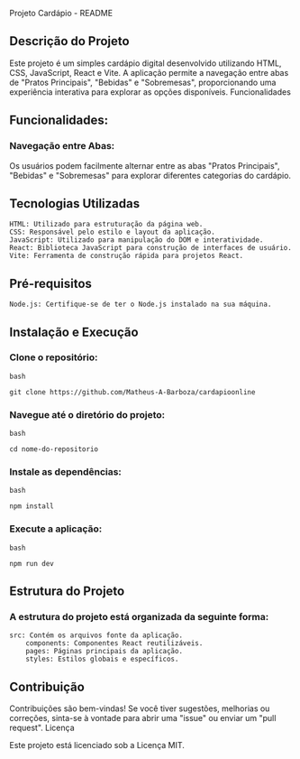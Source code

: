 Projeto Cardápio - README
## Descrição do Projeto

Este projeto é um simples cardápio digital desenvolvido utilizando HTML, CSS, JavaScript, React e Vite. A aplicação permite a navegação entre abas de "Pratos Principais", "Bebidas" e "Sobremesas", proporcionando uma experiência interativa para explorar as opções disponíveis.
Funcionalidades

  ## Funcionalidades:
  ### Navegação entre Abas: 
  Os usuários podem facilmente alternar entre as abas "Pratos Principais", "Bebidas" e "Sobremesas" para explorar diferentes categorias do cardápio.

## Tecnologias Utilizadas

    HTML: Utilizado para estruturação da página web.
    CSS: Responsável pelo estilo e layout da aplicação.
    JavaScript: Utilizado para manipulação do DOM e interatividade.
    React: Biblioteca JavaScript para construção de interfaces de usuário.
    Vite: Ferramenta de construção rápida para projetos React.

## Pré-requisitos

    Node.js: Certifique-se de ter o Node.js instalado na sua máquina.

## Instalação e Execução

  ### Clone o repositório:

    bash

    git clone https://github.com/Matheus-A-Barboza/cardapioonline

  ### Navegue até o diretório do projeto:

    bash
    
    cd nome-do-repositorio

  ### Instale as dependências:

    bash
    
    npm install

  ### Execute a aplicação:

    bash
    
    npm run dev


## Estrutura do Projeto

### A estrutura do projeto está organizada da seguinte forma:

    src: Contém os arquivos fonte da aplicação.
        components: Componentes React reutilizáveis.
        pages: Páginas principais da aplicação.
        styles: Estilos globais e específicos.

## Contribuição

Contribuições são bem-vindas! Se você tiver sugestões, melhorias ou correções, sinta-se à vontade para abrir uma "issue" ou enviar um "pull request".
Licença

Este projeto está licenciado sob a Licença MIT.
